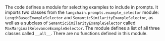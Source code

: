 The code defines a module for selecting examples to include in prompts. It imports two classes from the `langchain.prompts.example_selector` module: `LengthBasedExampleSelector` and `SemanticSimilarityExampleSelector`, as well as a subclass of `SemanticSimilarityExampleSelector` called `MaxMarginalRelevanceExampleSelector`. The module defines a list of all three classes called `__all__`. There are no functions defined in this module.

